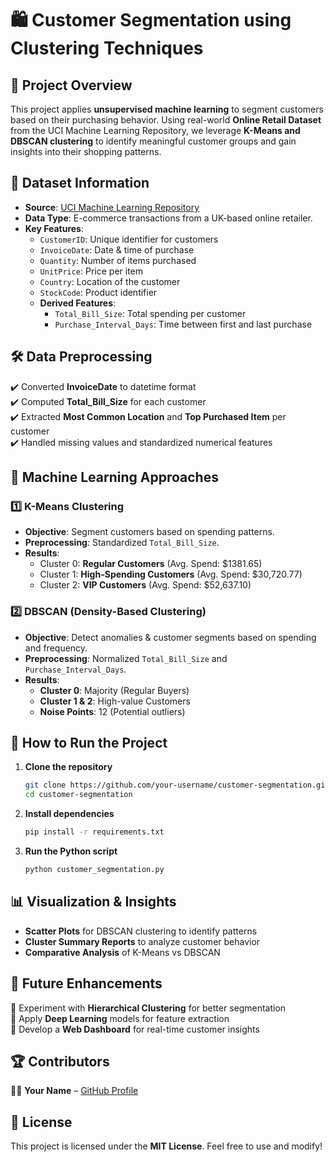# 🛍️ Customer Segmentation using Clustering Techniques

## 📌 Project Overview
This project applies **unsupervised machine learning** to segment customers based on their purchasing behavior. Using real-world **Online Retail Dataset** from the UCI Machine Learning Repository, we leverage **K-Means and DBSCAN clustering** to identify meaningful customer groups and gain insights into their shopping patterns.

## 📂 Dataset Information
- **Source**: [UCI Machine Learning Repository](https://archive.ics.uci.edu/ml/machine-learning-databases/00352/Online%20Retail.xlsx)
- **Data Type**: E-commerce transactions from a UK-based online retailer.
- **Key Features**:
  - `CustomerID`: Unique identifier for customers
  - `InvoiceDate`: Date & time of purchase
  - `Quantity`: Number of items purchased
  - `UnitPrice`: Price per item
  - `Country`: Location of the customer
  - `StockCode`: Product identifier
  - **Derived Features**:
    - `Total_Bill_Size`: Total spending per customer
    - `Purchase_Interval_Days`: Time between first and last purchase

## 🛠️ Data Preprocessing
✔️ Converted **InvoiceDate** to datetime format  
✔️ Computed **Total_Bill_Size** for each customer  
✔️ Extracted **Most Common Location** and **Top Purchased Item** per customer  
✔️ Handled missing values and standardized numerical features  

## 🤖 Machine Learning Approaches
### **1️⃣ K-Means Clustering**
- **Objective**: Segment customers based on spending patterns.
- **Preprocessing**: Standardized `Total_Bill_Size`.
- **Results**:
  - Cluster 0: **Regular Customers** (Avg. Spend: $1381.65)
  - Cluster 1: **High-Spending Customers** (Avg. Spend: $30,720.77)
  - Cluster 2: **VIP Customers** (Avg. Spend: $52,637.10)

### **2️⃣ DBSCAN (Density-Based Clustering)**
- **Objective**: Detect anomalies & customer segments based on spending and frequency.
- **Preprocessing**: Normalized `Total_Bill_Size` and `Purchase_Interval_Days`.
- **Results**:
  - **Cluster 0**: Majority (Regular Buyers)
  - **Cluster 1 & 2**: High-value Customers
  - **Noise Points**: 12 (Potential outliers)

## 📌 How to Run the Project
1. **Clone the repository**
   ```bash
   git clone https://github.com/your-username/customer-segmentation.git
   cd customer-segmentation
   ```
2. **Install dependencies**
   ```bash
   pip install -r requirements.txt
   ```
3. **Run the Python script**
   ```bash
   python customer_segmentation.py
   ```

## 📊 Visualization & Insights
- **Scatter Plots** for DBSCAN clustering to identify patterns
- **Cluster Summary Reports** to analyze customer behavior
- **Comparative Analysis** of K-Means vs DBSCAN

## 🚀 Future Enhancements
🔹 Experiment with **Hierarchical Clustering** for better segmentation  
🔹 Apply **Deep Learning** models for feature extraction  
🔹 Develop a **Web Dashboard** for real-time customer insights  

## 🏆 Contributors
👨‍💻 **Your Name** – [GitHub Profile](https://github.com/your-username)

## 📜 License
This project is licensed under the **MIT License**. Feel free to use and modify!
